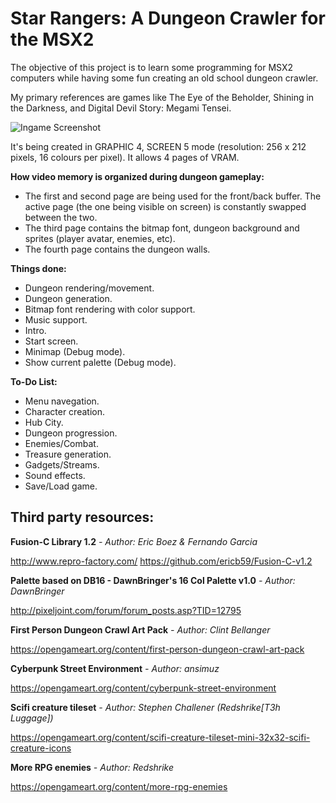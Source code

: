 # Star Rangers: A Dungeon Crawler for the MSX2

The objective of this project is to learn some programming for MSX2 computers while having some fun creating an old school dungeon crawler.

My primary references are games like The Eye of the Beholder, Shining in the Darkness, and Digital Devil Story: Megami Tensei.

![Ingame Screenshot](https://pbs.twimg.com/media/EcrHezDWsAA2i_R?format=png&name=large)

It's being created in GRAPHIC 4, SCREEN 5 mode (resolution: 256 x 212 pixels, 16 colours per pixel). It allows 4 pages of VRAM.

**How video memory is organized during dungeon gameplay:**
* The first and second page are being used for the front/back buffer. The active page (the one being visible on screen) is constantly swapped between the two.
* The third page contains the bitmap font, dungeon background and sprites (player avatar, enemies, etc).
* The fourth page contains the dungeon walls.

**Things done:**
* Dungeon rendering/movement.
* Dungeon generation.
* Bitmap font rendering with color support.
* Music support.
* Intro.
* Start screen.
* Minimap (Debug mode).
* Show current palette (Debug mode).

**To-Do List:**
* Menu navegation.
* Character creation.
* Hub City.
* Dungeon progression.
* Enemies/Combat.
* Treasure generation.
* Gadgets/Streams.
* Sound effects.
* Save/Load game.

## Third party resources:
**Fusion-C Library 1.2**
*- Author: Eric Boez & Fernando Garcia*

http://www.repro-factory.com/
https://github.com/ericb59/Fusion-C-v1.2

**Palette based on DB16 - DawnBringer's 16 Col Palette v1.0**
*- Author: DawnBringer*

http://pixeljoint.com/forum/forum_posts.asp?TID=12795

**First Person Dungeon Crawl Art Pack**
*- Author: Clint Bellanger*

https://opengameart.org/content/first-person-dungeon-crawl-art-pack

**Cyberpunk Street Environment**
*- Author: ansimuz*

https://opengameart.org/content/cyberpunk-street-environment

**Scifi creature tileset**
*- Author: Stephen Challener (Redshrike[T3h Luggage])*

https://opengameart.org/content/scifi-creature-tileset-mini-32x32-scifi-creature-icons

**More RPG enemies**
*- Author: Redshrike*

https://opengameart.org/content/more-rpg-enemies
